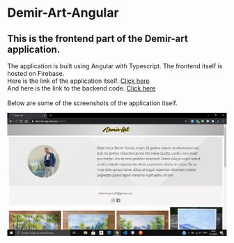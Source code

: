 # Demir-Art-Angular

## This is the frontend part of the Demir-art application.<br>
The application is built using Angular with Typescript. The frontend itself is hosted on Firebase.<br>
Here is the link of the application itself. <a href="https://demirart-app.web.app" target="blank">Click here</a><br>
And here is the link to the backend code. <a href="https://github.com/Imran-Sehic/Demir-Art-Spring-Boot" target="blank">Click here</a><br><br>
Below are some of the screenshots of the application itself.<br>

<p align="center"><img src="screenshots/screenshot1.png" width=600></p></br>
